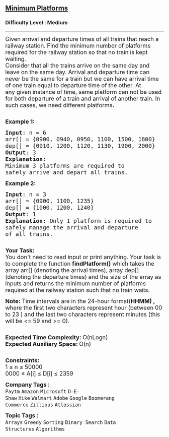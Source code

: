 <h2><a href="https://www.geeksforgeeks.org/problems/minimum-platforms-1587115620/1?page=1&category=Greedy,Recursion,Backtracking&sortBy=submissions">Minimum Platforms</a></h2><h3>Difficulty Level : Medium</h3><hr><div class="problems_problem_content__Xm_eO"><p><span style="font-size: 18px;">Given arrival and departure times of all trains that reach a railway station. Find the minimum number of platforms required for the railway station so that no train is kept waiting.<br>Consider that all the trains arrive on the same day and leave on the same day. Arrival and departure time can never&nbsp;be the same for a train&nbsp;but we can have arrival time of one train equal to departure time of the other.&nbsp;At any&nbsp;given instance of time, same platform can not be used for both departure of a train and arrival of another train.&nbsp;In such cases,&nbsp;we need different platforms<strong>.</strong></span></p>
<p><br><span style="font-size: 18px;"><strong>Example 1:</strong></span></p>
<pre><span style="font-size: 18px;"><strong>Input</strong>: n = 6&nbsp;
arr[] = {0900, 0940, 0950, 1100, 1500, 1800}
dep[] = {0910, 1200, 1120, 1130, 1900, 2000}
<strong>Output</strong>: 3
<strong>Explanation</strong>: 
Minimum 3 platforms are required to 
safely arrive and depart all trains.</span></pre>
<p><span style="font-size: 18px;"><strong>Example 2:</strong></span></p>
<pre><span style="font-size: 18px;"><strong>Input</strong>: n = 3
arr[] = {0900, 1100, 1235}
dep[] = {1000, 1200, 1240}
<strong>Output</strong>: 1
<strong>Explanation</strong>: Only&nbsp;1 platform is required to 
safely manage the arrival and departure 
of all trains.&nbsp;</span>
</pre>
<p><br><span style="font-size: 18px;"><strong>Your Task:</strong><br>You don't need to read input or print anything. Your task is to complete the function&nbsp;<strong>findPlatform()</strong>&nbsp;which takes the array arr[] (denoting the arrival times), array dep[] (denoting the departure times)&nbsp;and the size of the array as inputs and returns the minimum number of platforms required at the railway station such that no train waits.</span></p>
<p><span style="font-size: 18px;"><strong>Note:</strong> Time intervals are in the 24-hour format(<strong>HHMM) ,</strong> where the first two characters represent hour (between 00 to 23 ) and the last two characters represent minutes (this will be &lt;= 59 and &gt;= 0).</span></p>
<p><br><span style="font-size: 18px;"><strong>Expected Time Complexity:&nbsp;</strong>O(nLogn)<br><strong>Expected Auxiliary Space:&nbsp;</strong>O(n)</span></p>
<p><br><span style="font-size: 18px;"><strong>Constraints:</strong><br>1 ≤ n ≤ 50000<br>0000 ≤ A[i] ≤ D[i] ≤ 2359</span></p></div><p><span style=font-size:18px><strong>Company Tags : </strong><br><code>Paytm</code>&nbsp;<code>Amazon</code>&nbsp;<code>Microsoft</code>&nbsp;<code>D-E-Shaw</code>&nbsp;<code>Hike</code>&nbsp;<code>Walmart</code>&nbsp;<code>Adobe</code>&nbsp;<code>Google</code>&nbsp;<code>Boomerang Commerce</code>&nbsp;<code>Zillious</code>&nbsp;<code>Atlassian</code>&nbsp;<br><p><span style=font-size:18px><strong>Topic Tags : </strong><br><code>Arrays</code>&nbsp;<code>Greedy</code>&nbsp;<code>Sorting</code>&nbsp;<code>Binary Search</code>&nbsp;<code>Data Structures</code>&nbsp;<code>Algorithms</code>&nbsp;